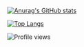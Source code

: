 [![Anurag's GitHub stats](https://github-readme-stats.vercel.app/api?username=pwnlxrd&include_all_commits&theme=onedark)](https://github.com/pwnlxrd)

[![Top Langs](https://github-readme-stats.vercel.app/api/top-langs/?username=pwnlxrd&layout=compact&theme=onedark)](https://github.com/pwnlxrd)


![Profile views](https://gpvc.arturio.dev/pwnlxrd)